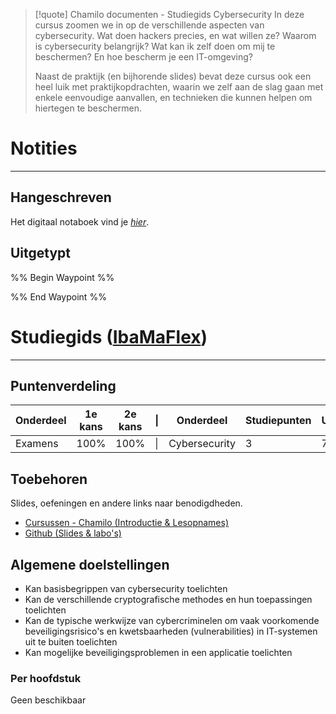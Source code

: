 >[!quote] Chamilo documenten - Studiegids Cybersecurity
>In deze cursus zoomen we in op de verschillende aspecten van cybersecurity. Wat doen hackers precies, en wat willen ze? Waarom is cybersecurity belangrijk? Wat kan ik zelf doen om mij te beschermen? En hoe bescherm je een IT-omgeving?
>
>Naast de praktijk (en bijhorende slides) bevat deze cursus ook een heel luik met praktijkopdrachten, waarin we zelf aan de slag gaan met enkele eenvoudige aanvallen, en technieken die kunnen helpen om hiertegen te beschermen.

# Notities
---
## Hangeschreven
Het digitaal notaboek vind je *[hier](https://drive.google.com/drive/folders/19MFfBkp48F4e63byHzHa5kYravR2JxWS?usp=sharing)*. 

## Uitgetypt
%% Begin Waypoint %%


%% End Waypoint %%

# Studiegids ([IbaMaFlex]())
---
## Puntenverdeling

| Onderdeel | 1e kans | 2e kans | \|  | Onderdeel     | Studiepunten | Uren |
| --------- | ------- | ------- | --- | ------------- | ------------ | ---- |
| Examens   | 100%    | 100%    | \|  | Cybersecurity | 3            | 75   |

## Toebehoren
Slides, oefeningen en andere links naar benodigdheden.
- [Cursussen - Chamilo (Introductie & Lesopnames)](https://chamilo.hogent.be/index.php?application=Chamilo%5CApplication%5CWeblcms&go=CourseViewer&course=62511)
- [Github (Slides & labo's)](https://hogenttin.github.io/cybersecurity/) 

## Algemene doelstellingen
- Kan basisbegrippen van cybersecurity toelichten
- Kan de verschillende cryptografische methodes en hun toepassingen toelichten
- Kan de typische werkwijze van cybercriminelen om vaak voorkomende beveiligingsrisico's en kwetsbaarheden (vulnerabilities) in IT-systemen uit te buiten toelichten
- Kan mogelijke beveiligingsproblemen in een applicatie toelichten

### Per hoofdstuk
Geen beschikbaar

